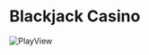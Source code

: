 # Blackjack Casino

![PlayView](https://github.com/jjheon0614/Blackjack-Casino/assets/109039688/190611b0-942c-4833-a255-2c46b8b5da45)
